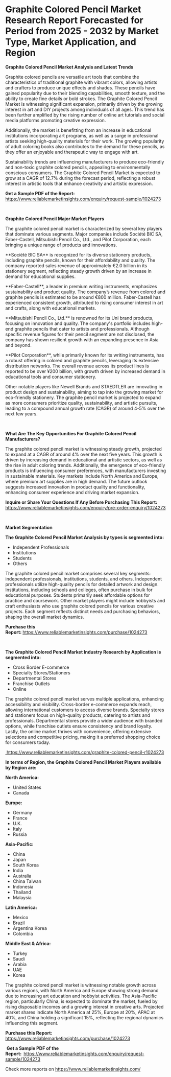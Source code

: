 <p><h1>Graphite Colored Pencil Market Research Report Forecasted for Period from 2025 -  2032 by Market Type, Market Application, and Region</h1></p><p><strong>Graphite Colored Pencil Market Analysis and Latest Trends</strong></p>
<p><p>Graphite colored pencils are versatile art tools that combine the characteristics of traditional graphite with vibrant colors, allowing artists and crafters to produce unique effects and shades. These pencils have gained popularity due to their blending capabilities, smooth texture, and the ability to create fine details or bold strokes. The Graphite Colored Pencil Market is witnessing significant expansion, primarily driven by the growing interest in art and DIY projects among individuals of all ages. This trend has been further amplified by the rising number of online art tutorials and social media platforms promoting creative expression.</p><p>Additionally, the market is benefitting from an increase in educational institutions incorporating art programs, as well as a surge in professional artists seeking high-quality materials for their work. The growing popularity of adult coloring books also contributes to the demand for these pencils, as they offer an enjoyable and therapeutic way to engage with art.</p><p>Sustainability trends are influencing manufacturers to produce eco-friendly and non-toxic graphite colored pencils, appealing to environmentally conscious consumers. The Graphite Colored Pencil Market is expected to grow at a CAGR of 12.7% during the forecast period, reflecting a robust interest in artistic tools that enhance creativity and artistic expression.</p></p>
<p><strong>Get a Sample PDF of the Report:&nbsp;</strong> <a href="https://www.reliablemarketinsights.com/enquiry/request-sample/1024273?utm_campaign=1938&utm_medium=2&utm_source=Github&utm_content=ia&utm_term=22032025&utm_id=graphite-colored-pencil">https://www.reliablemarketinsights.com/enquiry/request-sample/1024273</a></p>
<p>&nbsp;</p>
<p><strong>Graphite Colored Pencil Major Market Players</strong></p>
<p><p>The graphite colored pencil market is characterized by several key players that dominate various segments. Major companies include Société BIC SA, Faber-Castell, Mitsubishi Pencil Co., Ltd., and Pilot Corporation, each bringing a unique range of products and innovations.</p><p>**Société BIC SA** is recognized for its diverse stationery products, including graphite pencils, known for their affordability and quality. The company reported sales revenue of approximately €2.0 billion in its stationery segment, reflecting steady growth driven by an increase in demand for educational supplies.</p><p>**Faber-Castell**, a leader in premium writing instruments, emphasizes sustainability and product quality. The company’s revenue from colored and graphite pencils is estimated to be around €800 million. Faber-Castell has experienced consistent growth, attributed to rising consumer interest in art and crafts, along with educational markets.</p><p>**Mitsubishi Pencil Co., Ltd.** is renowned for its Uni brand products, focusing on innovation and quality. The company's portfolio includes high-end graphite pencils that cater to artists and professionals. Although specific revenue figures for their pencil segment are not disclosed, the company has shown resilient growth with an expanding presence in Asia and beyond.</p><p>**Pilot Corporation**, while primarily known for its writing instruments, has a robust offering in colored and graphite pencils, leveraging its extensive distribution networks. The overall revenue across its product lines is reported to be over ¥200 billion, with growth driven by increased demand in educational tools and consumer stationery.</p><p>Other notable players like Newell Brands and STAEDTLER are innovating in product design and sustainability, aiming to tap into the growing market for eco-friendly stationery. The graphite pencil market is projected to expand as more consumers prioritize quality, sustainability, and artistic pursuits, leading to a compound annual growth rate (CAGR) of around 4-5% over the next few years.</p></p>
<p>&nbsp;</p>
<p><strong>What Are The Key Opportunities For Graphite Colored Pencil Manufacturers?</strong></p>
<p><p>The graphite colored pencil market is witnessing steady growth, projected to expand at a CAGR of around 4% over the next five years. This growth is driven by increasing demand in educational and artistic sectors, as well as the rise in adult coloring trends. Additionally, the emergence of eco-friendly products is influencing consumer preferences, with manufacturers investing in sustainable materials. Key markets include North America and Europe, where premium art supplies are in high demand. The future outlook suggests increased innovation in product quality and functionality, enhancing consumer experience and driving market expansion.</p></p>
<p><strong>Inquire or Share Your Questions If Any Before Purchasing This Report:</strong> <a href="https://www.reliablemarketinsights.com/enquiry/pre-order-enquiry/1024273?utm_campaign=1938&utm_medium=2&utm_source=Github&utm_content=ia&utm_term=22032025&utm_id=graphite-colored-pencil">https://www.reliablemarketinsights.com/enquiry/pre-order-enquiry/1024273</a></p>
<p>&nbsp;</p>
<p><strong>Market Segmentation</strong></p>
<p><strong>The Graphite Colored Pencil Market Analysis by types is segmented into:</strong></p>
<p><ul><li>Independent Professionals</li><li>Institutions</li><li>Students</li><li>Others</li></ul></p>
<p><p>The graphite colored pencil market comprises several key segments: independent professionals, institutions, students, and others. Independent professionals utilize high-quality pencils for detailed artwork and design. Institutions, including schools and colleges, often purchase in bulk for educational purposes. Students primarily seek affordable options for practice and coursework. Other market players might include hobbyists and craft enthusiasts who use graphite colored pencils for various creative projects. Each segment reflects distinct needs and purchasing behaviors, shaping the overall market dynamics.</p></p>
<p><strong>Purchase this Report:&nbsp;</strong><a href="https://www.reliablemarketinsights.com/purchase/1024273?utm_campaign=1938&utm_medium=2&utm_source=Github&utm_content=ia&utm_term=22032025&utm_id=graphite-colored-pencil">https://www.reliablemarketinsights.com/purchase/1024273</a></p>
<p>&nbsp;</p>
<p><strong>The Graphite Colored Pencil Market Industry Research by Application is segmented into:</strong></p>
<p><ul><li>Cross Border E-commerce</li><li>Specialty Stores/Stationers</li><li>Departmental Stores</li><li>Franchise Outlets</li><li>Online</li></ul></p>
<p><p>The graphite colored pencil market serves multiple applications, enhancing accessibility and visibility. Cross-border e-commerce expands reach, allowing international customers to access diverse brands. Specialty stores and stationers focus on high-quality products, catering to artists and professionals. Departmental stores provide a wider audience with branded options, while franchise outlets ensure consistency and brand loyalty. Lastly, the online market thrives with convenience, offering extensive selections and competitive pricing, making it a preferred shopping choice for consumers today.</p></p>
<p><a href="https://www.reliablemarketinsights.com/graphite-colored-pencil-r1024273?utm_campaign=1938&utm_medium=2&utm_source=Github&utm_content=ia&utm_term=22032025&utm_id=graphite-colored-pencil">&nbsp;https://www.reliablemarketinsights.com/graphite-colored-pencil-r1024273</a></p>
<p><strong>In terms of Region, the Graphite Colored Pencil Market Players available by Region are:</strong></p>
<p>
    <p> <strong> North America: </strong>
        <ul>
            <li>United States</li>
            <li>Canada</li>
        </ul>
        </p> 
    <p> <strong> Europe: </strong>
        <ul>
            <li>Germany</li>
            <li>France</li>
            <li>U.K.</li>
            <li>Italy</li>
            <li>Russia</li>
        </ul>
        </p> 
    <p> <strong> Asia-Pacific: </strong>
        <ul>
            <li>China</li>
            <li>Japan</li>
            <li>South Korea</li>
            <li>India</li>
            <li>Australia</li>
            <li>China Taiwan</li>
            <li>Indonesia</li>
            <li>Thailand</li>
            <li>Malaysia</li>
        </ul>
        </p> 
    <p> <strong> Latin America: </strong>
        <ul>
            <li>Mexico</li>
            <li>Brazil</li>
            <li>Argentina Korea</li>
            <li>Colombia</li>
        </ul>
        </p> 
    <p> <strong> Middle East & Africa: </strong>
        <ul>
            <li>Turkey</li>
            <li>Saudi</li>
            <li>Arabia</li>
            <li>UAE</li>
            <li>Korea</li>
        </ul>
    </p>
    </p>
<p><p>The graphite colored pencil market is witnessing notable growth across various regions, with North America and Europe showing strong demand due to increasing art education and hobbyist activities. The Asia-Pacific region, particularly China, is expected to dominate the market, fueled by rising disposable incomes and a growing interest in creative arts. Projected market shares indicate North America at 25%, Europe at 20%, APAC at 40%, and China holding a significant 15%, reflecting the regional dynamics influencing this segment.</p></p>
<p><strong>Purchase this Report: </strong><a href="https://www.reliablemarketinsights.com/purchase/1024273?utm_campaign=1938&utm_medium=2&utm_source=Github&utm_content=ia&utm_term=22032025&utm_id=graphite-colored-pencil">https://www.reliablemarketinsights.com/purchase/1024273</a></p>
<p>&nbsp;<strong>Get a Sample PDF of the Report:&nbsp;&nbsp;</strong><a href="https://www.reliablemarketinsights.com/enquiry/request-sample/1024273?utm_campaign=1938&utm_medium=2&utm_source=Github&utm_content=ia&utm_term=22032025&utm_id=graphite-colored-pencil">https://www.reliablemarketinsights.com/enquiry/request-sample/1024273</a></p>
<p><strong></strong></p>
<p>Check more reports on <a href="https://www.reliablemarketinsights.com/?utm_campaign=1938&utm_medium=2&utm_source=Github&utm_content=ia&utm_term=22032025&utm_id=graphite-colored-pencil">https://www.reliablemarketinsights.com/</a></p>